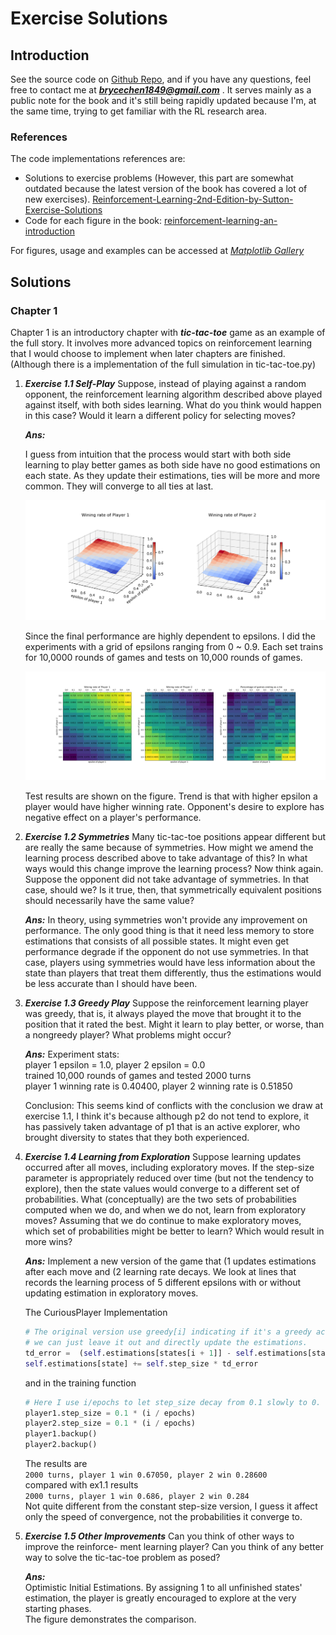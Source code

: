 # Exercise Solutions

## Introduction 
See the source code on [Github Repo](https://github.com/brycechen1849/RL2BookSolutions), and if you have any questions, feel free to contact me at ***brycechen1849@gmail.com*** .
It serves mainly as a public note for the book and it's still being rapidly updated because I'm, at the same time, trying to get familiar with the RL research area.  

### References
The code implementations references are:
+ Solutions to exercise problems (However, this part are somewhat outdated because the latest version of the book has covered a lot of new exercises).
[Reinforcement-Learning-2nd-Edition-by-Sutton-Exercise-Solutions](https://github.com/LyWangPX/Reinforcement-Learning-2nd-Edition-by-Sutton-Exercise-Solutions)
+ Code for each figure in the book: [reinforcement-learning-an-introduction](https://github.com/ShangtongZhang/reinforcement-learning-an-introduction)  

For figures, usage and examples can be accessed at *[Matplotlib Gallery](https://matplotlib.org/gallery/index.html)*

## Solutions

### Chapter 1

Chapter 1 is an introductory chapter with ***tic-tac-toe*** game as an example of the full story. 
It involves more advanced topics on reinforcement learning that I would choose to implement when later chapters are finished.
(Although there is a implementation of the full simulation in tic-tac-toe.py)
1. ***Exercise 1.1 Self-Play*** Suppose, instead of playing against a random opponent, the reinforcement learning algorithm described above played against itself, with both sides learning. What do you think would happen in this case? Would it learn a different policy for selecting moves?
    
    ***Ans:***
    
    I guess from intuition that the process would start with both side learning to play better games as both side have no good estimations on each state.
    As they update their estimations, ties will be more and more common.
    They will converge to all ties at last.
    
    ![exercise_1_1](images/exercise_1_1.png)
    
    Since the final performance are highly dependent to epsilons. I did the experiments with a grid of epsilons ranging from 0 ~ 0.9. Each set trains for 10,0000 rounds of games and tests on 10,000 rounds of games.
    
    ![exercise_1_1 Grid](images/exercise_1_1_Grid.png)
    
    Test results are shown on the figure. Trend is that with higher epsilon a player would have higher winning rate. Opponent's desire to explore has negative effect on a player's performance. 

1. ***Exercise 1.2 Symmetries*** Many tic-tac-toe positions appear different but are really the same because of symmetries. How might we amend the learning process described above to take advantage of this? In what ways would this change improve the learning process? Now think again. Suppose the opponent did not take advantage of symmetries. In that case, should we? Is it true, then, that symmetrically equivalent positions should necessarily have the same value?
    
    ***Ans:***
    In theory, using symmetries won't provide any improvement on performance. The only good thing is that it need less memory to store estimations that consists of all possible states.
    It might even get performance degrade if the opponent do not use symmetries. In that case, players using symmetries would have less information about the state than players that treat them differently, thus the estimations would be less accurate than I should have been.
    
1. ***Exercise 1.3  Greedy Play*** Suppose the reinforcement learning player was greedy, that is, it always played the move that brought it to the position that it rated the best. Might it learn to play better, or worse, than a nongreedy player? What problems might occur?
    
    ***Ans:***
    Experiment stats:  
    player 1 epsilon = 1.0, player 2 epsilon = 0.0  
    trained 10,000 rounds of games and tested 2000 turns  
    player 1 winning rate is 0.40400, player 2 winning rate is 0.51850   
    
    Conclusion: This seems kind of conflicts with the conclusion we draw at exercise 1.1, I think it's because although p2 do not tend to explore, it has passively taken advantage of p1 that is an active explorer, who brought diversity to states that they both experienced.
    
1. ***Exercise 1.4 Learning from Exploration*** Suppose learning updates occurred after all moves, including exploratory moves. If the step-size parameter is appropriately reduced over time (but not the tendency to explore), then the state values would converge to a different set of probabilities. What (conceptually) are the two sets of probabilities computed when we do, and when we do not, learn from exploratory moves? Assuming that we do continue to make exploratory moves, which set of probabilities might be better to learn? Which would result in more wins?
    
    ***Ans:***
    Implement a new version of the game that (1 updates estimations after each move and (2 learning rate decays.
    We look at lines that records the learning process of 5 different epsilons with or without updating estimation in exploratory moves.
    
    The CuriousPlayer Implementation
    
    ```python  
    # The original version use greedy[i] indicating if it's a greedy action.
    # we can just leave it out and directly update the estimations.
    td_error =  (self.estimations[states[i + 1]] - self.estimations[state])
    self.estimations[state] += self.step_size * td_error
    ```
    and in the training function
    
    ```python  
    # Here I use i/epochs to let step_size decay from 0.1 slowly to 0.
    player1.step_size = 0.1 * (i / epochs)
    player2.step_size = 0.1 * (i / epochs)
    player1.backup()
    player2.backup()
    ```
    The results are  
    `2000 turns, player 1 win 0.67050, player 2 win 0.28600`  
    compared with ex1.1 results  
    `2000 turns, player 1 win 0.686, player 2 win 0.284`  
    Not quite different from the constant step-size version, I guess it affect only the speed of convergence, not the probabilities it converge to.
    
1. ***Exercise 1.5 Other Improvements*** Can you think of other ways to improve the reinforce- ment learning player? Can you think of any better way to solve the tic-tac-toe problem as posed?
    
    ***Ans:***  
    Optimistic Initial Estimations. By assigning 1 to all unfinished states' estimation, the player is greatly encouraged to explore at the very starting phases.  
    The figure demonstrates the comparison.     
    
